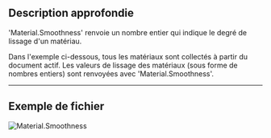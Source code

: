 ## Description approfondie
'Material.Smoothness' renvoie un nombre entier qui indique le degré de lissage d'un matériau.

Dans l'exemple ci-dessous, tous les matériaux sont collectés à partir du document actif. Les valeurs de lissage des matériaux (sous forme de nombres entiers) sont renvoyées avec 'Material.Smoothness'.
___
## Exemple de fichier

![Material.Smoothness](./Revit.Elements.Material.Smoothness_img.jpg)
